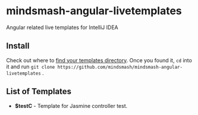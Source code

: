 # mindsmash-angular-livetemplates
Angular related live templates for IntelliJ IDEA 

## Install

Check out where to [find your templates directory](https://www.jetbrains.com/idea/help/live-templates.html). Once you found it, `cd` into it and run `git clone https://github.com/mindsmash/mindsmash-angular-livetemplates` .

## List of Templates

* **$testC** - Template for Jasmine controller test.
